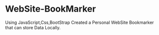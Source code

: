# WebSite-BookMarker
Using JavaScript,Css,BootStrap Created a Personal WebSite Bookmarker that can store Data Locally.
